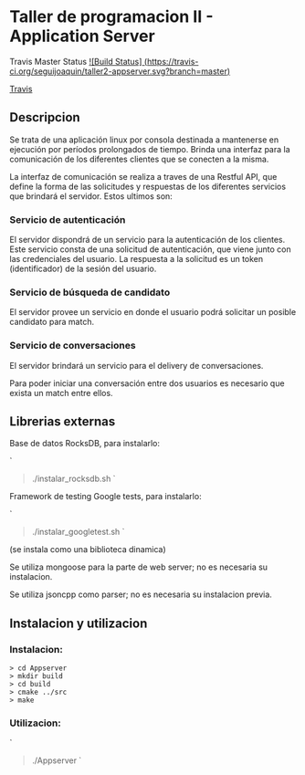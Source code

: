 # Taller de programacion II - Application Server

Travis Master Status
[![Build Status] (https://travis-ci.org/seguijoaquin/taller2-appserver.svg?branch=master)](https://travis-ci.org/seguijoaquin/taller2-appserver.svg?branch=master)

[Travis](https://travis-ci.org/seguijoaquin/taller2-appserver)



## Descripcion

Se trata de una aplicación linux por consola destinada a mantenerse en ejecución por períodos prolongados de tiempo. Brinda una interfaz para la comunicación de los diferentes clientes que se conecten a la misma. 

La interfaz de comunicación se realiza a traves de una Restful API, que define la forma de las solicitudes y respuestas de los diferentes servicios que brindará el servidor. Estos ultimos son:

### Servicio de autenticación

El servidor dispondrá de un servicio para la autenticación de los clientes. Este servicio consta de una solicitud de autenticación, que viene junto con las credenciales del usuario. La respuesta a la solicitud es un token (identificador) de la sesión del usuario.

### Servicio de búsqueda de candidato

El servidor provee un servicio en donde el usuario podrá solicitar un posible candidato para match.


### Servicio de conversaciones

El servidor brindará un servicio para el delivery de conversaciones.

Para poder iniciar una conversación entre dos usuarios es necesario que exista un match entre ellos.



## Librerias externas


Base de datos RocksDB, para instalarlo:

`
> ./instalar_rocksdb.sh
`

Framework de testing Google tests, para instalarlo:

`
> ./instalar_googletest.sh
`

(se instala como una biblioteca dinamica)

Se utiliza mongoose para la parte de web server; no es necesaria su instalacion.

Se utiliza jsoncpp como parser; no es necesaria su instalacion previa.



## Instalacion y utilizacion

### Instalacion:
`````
> cd Appserver
> mkdir build
> cd build
> cmake ../src
> make
`````
### Utilizacion:
`
> ./Appserver 
`








